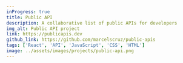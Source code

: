 ```yaml
---
inProgress: true
title: Public API
description: A collaborative list of public APIs for developers
img_alt: Public API project
link: https://publicapis.dev
github_link: https://github.com/marcelscruz/public-apis
tags: ['React', 'API', 'JavaScript', 'CSS', 'HTML']
image: ../assets/images/projects/public-api.png
---
```

